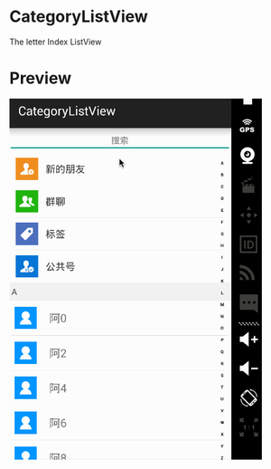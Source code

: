 # CategoryListView
The letter Index ListView

# Preview

![image](https://github.com/13120241790/CategoryListView/blob/master/hello2.gif)

